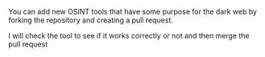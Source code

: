 You can add new OSINT tools that have some purpose for the dark web by forking the repository and creating a pull request.

I will check the tool to see if it works correctly or not and then merge the pull request
